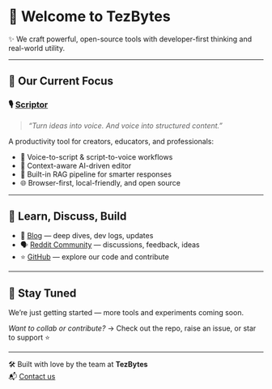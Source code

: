 # 👋 Welcome to TezBytes

✨ We craft powerful, open-source tools with developer-first thinking and real-world utility.

---

## 🚀 Our Current Focus

### 🎙️ [Scriptor](https://github.com/TezBytes/Scriptor)
> _“Turn ideas into voice. And voice into structured content.”_

A productivity tool for creators, educators, and professionals:
- 🧠 Voice-to-script & script-to-voice workflows
- 🔎 Context-aware AI-driven editor
- 💬 Built-in RAG pipeline for smarter responses
- 🌐 Browser-first, local-friendly, and open source

---

## 🧠 Learn, Discuss, Build

- 📝 [Blog](https://tezbytes.hashnode.dev) — deep dives, dev logs, updates
- 🗣️ [Reddit Community](https://www.reddit.com/r/tezbytes) — discussions, feedback, ideas
- ⭐ [GitHub](https://github.com/TezBytes) — explore our code and contribute

---

## 📢 Stay Tuned
We’re just getting started — more tools and experiments coming soon.

_Want to collab or contribute?_ → Check out the repo, raise an issue, or star to support ⭐

---

🛠 Built with love by the team at **TezBytes**  
📬 [Contact us](mailto:tezbytes@gmail.com)
